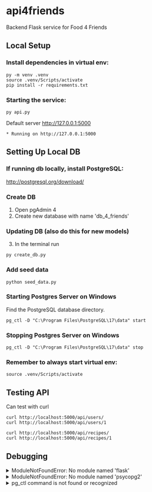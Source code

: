 # api4friends
Backend Flask service for Food 4 Friends

## Local Setup

### Install dependencies in virtual env:

```
py -m venv .venv
source .venv/Scripts/activate
pip install -r requirements.txt
```

### Starting the service:

```
py api.py
```

Default server http://127.0.0.1:5000
```
* Running on http://127.0.0.1:5000
```

## Setting Up Local DB

### If running db locally, install PostgreSQL:
http://postgresql.org/download/

### Create DB
1) Open pgAdmin 4
2) Create new database with name 'db_4_friends'

### Updating DB (also do this for new models)
3) In the terminal run
```
py create_db.py
```

### Add seed data
```
python seed_data.py
```

### Starting Postgres Server on Windows
Find the PostgreSQL database directory.
```
pg_ctl -D "C:\Program Files\PostgreSQL\17\data" start
```

### Stopping Postgres Server on Windows
```
pg_ctl -D "C:\Program Files\PostgreSQL\17\data" stop
```

### Remember to always start virtual env:

```
source .venv/Scripts/activate
```

## Testing API
Can test with curl
```
curl http://localhost:5000/api/users/
curl http://localhost:5000/api/users/1

curl http://localhost:5000/api/recipes/
curl http://localhost:5000/api/recipes/1
```

## Debugging

<details>
    <summary> ModuleNotFoundError: No module named 'flask'</summary>
    You may need to run the venv
</details>

<details>
    <summary> ModuleNotFoundError: No module named 'psycopg2'</summary>
    Run pip install psycopg2
</details>

<details>
    <summary> pg_ctl command is not found or recognized</summary>
    Setup up Postgres bin directory's path in environment variables. For Example:
    'C:\Program Files\PostgreSQL\17\bin'
</details>